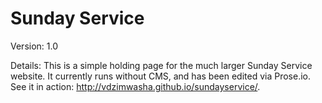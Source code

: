 # Sunday Service 
Version: 1.0

Details: This is a simple holding page for the much larger Sunday Service website. It currently runs without CMS, and has been edited via Prose.io. See it in action: http://vdzimwasha.github.io/sundayservice/.
